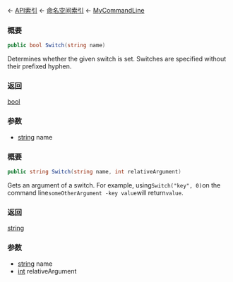 ← [API索引](Api-Index) ← [命名空间索引](Namespace-Index) ← [MyCommandLine](VRage.Game.ModAPI.Ingame.Utilities.MyCommandLine)

### 概要

```csharp
public bool Switch(string name)
```

Determines whether the given switch is set. Switches are specified without their prefixed hyphen.

### 返回

[bool](https://docs.microsoft.com/en-us/dotnet/api/System.Boolean?view=netframework-4.6)



### 参数

* [string](https://docs.microsoft.com/en-us/dotnet/api/System.String?view=netframework-4.6) name
### 概要

```csharp
public string Switch(string name, int relativeArgument)
```

Gets an argument of a switch. For example, using`Switch("key", 0)`on the command line`someOtherArgument -key value`will return`value`.

### 返回

[string](https://docs.microsoft.com/en-us/dotnet/api/System.String?view=netframework-4.6)



### 参数

* [string](https://docs.microsoft.com/en-us/dotnet/api/System.String?view=netframework-4.6) name
* [int](https://docs.microsoft.com/en-us/dotnet/api/System.Int32?view=netframework-4.6) relativeArgument
